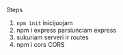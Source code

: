 Steps

1. `npm init` inicijuojam
2. npm i express parsiunciam express
3. sukuriam serveri ir routes
4. npm i cors CORS
